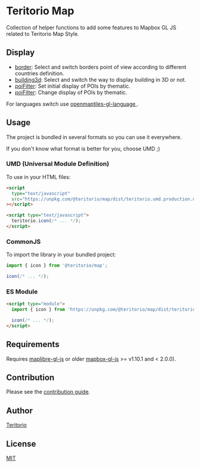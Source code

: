 # Teritorio Map

Collection of helper functions to add some features to Mapbox GL JS related to Teritorio Map Style.

## Display

- [border](https://teritorio.github.io/teritorio-map/border): Select and switch borders point of view according to different countries definition.
- [building3d](https://teritorio.github.io/teritorio-map/building3d): Select and switch the way to display building in 3D or not.
- [poiFilter](https://teritorio.github.io/teritorio-map/poiFilter/index-initial-settings.html): Set initial display of POIs by thematic.
- [poiFilter](https://teritorio.github.io/teritorio-map/poiFilter/index-change.html): Change display of POIs by thematic.

For languages switch use [ openmaptiles-gl-language
](https://github.com/teritorio/openmaptiles-gl-language).

## Usage

The project is bundled in several formats so you can use it everywhere.

If you don't know what format is better for you, choose UMD ;)

### UMD (Universal Module Definition)

To use in your HTML files:

```html
<script
  type="text/javascript"
  src="https://unpkg.com/@teritorio/map/dist/teritorio.umd.production.min.js"
></script>

<script type="text/javascript">
  teritorio.icon(/* ... */);
</script>
```

### CommonJS

To import the library in your bundled project:

```js
import { icon } from '@teritorio/map';

icon(/* ... */);
```

### ES Module

```html
<script type="module">
  import { icon } from 'https://unpkg.com/@teritorio/map/dist/teritorio.esm.js';

  icon(/* ... */);
</script>
```

## Requirements

Requires [maplibre-gl-js](https://maplibre.org/projects/#js) or older [mapbox-gl-js](https://github.com/mapbox/mapbox-gl-js) >= v1.10.1 and < 2.0.0).

## Contribution

Please see the [contribution guide](CONTRIBUTING.md).

## Author

[Teritorio](https://teritorio.fr)

## License

[MIT](LICENSE)

